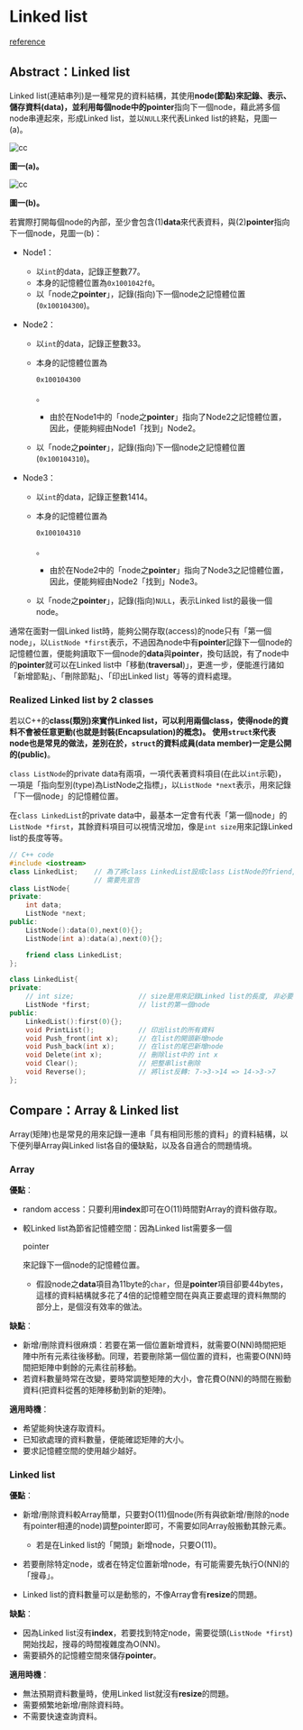 # Linked list

[reference](http://alrightchiu.github.io/SecondRound/linked-list-introjian-jie.html)



## Abstract：Linked list

Linked list(連結串列)是一種常見的資料結構，其使用**node(節點)**來記錄、表示、儲存資料(data)，並利用每個node中的**pointer**指向下一個node，藉此將多個node串連起來，形成Linked list，並以`NULL`來代表Linked list的終點，見圖一(a)。



![cc](https://github.com/alrightchiu/SecondRound/blob/master/content/Algorithms%20and%20Data%20Structures/BasicDataStructures/LinkedList/Intro/f1.png?raw=true)



**圖一(a)。**





![cc](https://github.com/alrightchiu/SecondRound/blob/master/content/Algorithms%20and%20Data%20Structures/BasicDataStructures/LinkedList/Intro/f2.png?raw=true)



**圖一(b)。**



若實際打開每個node的內部，至少會包含(1)**data**來代表資料，與(2)**pointer**指向下一個node，見圖一(b)：

- Node1：

  - 以`int`的data，記錄正整數77。
  - 本身的記憶體位置為`0x1001042f0`。
  - 以「node之**pointer**」，記錄(指向)下一個node之記憶體位置(`0x100104300`)。

- Node2：

  - 以`int`的data，記錄正整數33。

  - 本身的記憶體位置為

    ```
    0x100104300
    ```

    。

    - 由於在Node1中的「node之**pointer**」指向了Node2之記憶體位置，因此，便能夠經由Node1「找到」Node2。

  - 以「node之**pointer**」，記錄(指向)下一個node之記憶體位置(`0x100104310`)。

- Node3：

  - 以`int`的data，記錄正整數1414。

  - 本身的記憶體位置為

    ```
    0x100104310
    ```

    。

    - 由於在Node2中的「node之**pointer**」指向了Node3之記憶體位置，因此，便能夠經由Node2「找到」Node3。

  - 以「node之**pointer**」，記錄(指向)`NULL`，表示Linked list的最後一個node。

通常在面對一個Linked list時，能夠公開存取(access)的node只有「第一個node」，以`ListNode *first`表示，不過因為node中有**pointer**記錄下一個node的記憶體位置，便能夠讀取下一個node的**data**與**pointer**，換句話說，有了node中的**pointer**就可以在Linked list中「移動(**traversal**)」，更進一步，便能進行諸如「新增節點」、「刪除節點」、「印出Linked list」等等的資料處理。





### Realized Linked list by 2 classes

若以C++的**class(類別)**來實作Linked list，可以利用兩個class，使得node的資料不會被任意更動(也就是封裝(Encapsulation)的概念)。
使用`struct`來代表node也是常見的做法，差別在於，`struct`的資料成員(data member)一定是**公開的(public)**。

`class ListNode`的private data有兩項，一項代表著資料項目(在此以`int`示範)，一項是「指向型別(type)為ListNode之指標」，以`ListNode *next`表示，用來記錄「下一個node」的記憶體位置。

在`class LinkedList`的private data中，最基本一定會有代表「第一個node」的`ListNode *first`，其餘資料項目可以視情況增加，像是`int size`用來記錄Linked list的長度等等。

```c++
// C++ code
#include <iostream>
class LinkedList;    // 為了將class LinkedList設成class ListNode的friend,
                     // 需要先宣告
class ListNode{
private:
    int data;
    ListNode *next;
public:
    ListNode():data(0),next(0){};
    ListNode(int a):data(a),next(0){};

    friend class LinkedList;
};

class LinkedList{
private:
    // int size;                // size是用來記錄Linked list的長度, 非必要
    ListNode *first;            // list的第一個node
public:
    LinkedList():first(0){};
    void PrintList();           // 印出list的所有資料
    void Push_front(int x);     // 在list的開頭新增node
    void Push_back(int x);      // 在list的尾巴新增node
    void Delete(int x);         // 刪除list中的 int x
    void Clear();               // 把整串list刪除
    void Reverse();             // 將list反轉: 7->3->14 => 14->3->7
};
```





## Compare：Array & Linked list

Array(矩陣)也是常見的用來記錄一連串「具有相同形態的資料」的資料結構，以下便列舉Array與Linked list各自的優缺點，以及各自適合的問題情境。





### Array

**優點**：

- random access：只要利用**index**即可在O(11)時間對Array的資料做存取。

- 較Linked list為節省記憶體空間：因為Linked list需要多一個

  pointer

  來記錄下一個node的記憶體位置。

  - 假設node之**data**項目為11byte的`char`，但是**pointer**項目卻要44bytes，這樣的資料結構就多花了4倍的記憶體空間在與真正要處理的資料無關的部分上，是個沒有效率的做法。

**缺點**：

- 新增/刪除資料很麻煩：若要在第一個位置新增資料，就需要O(NN)時間把矩陣中所有元素往後移動。同理，若要刪除第一個位置的資料，也需要O(NN)時間把矩陣中剩餘的元素往前移動。
- 若資料數量時常在改變，要時常調整矩陣的大小，會花費O(NN)的時間在搬動資料(把資料從舊的矩陣移動到新的矩陣)。

**適用時機**：

- 希望能夠快速存取資料。
- 已知欲處理的資料數量，便能確認矩陣的大小。
- 要求記憶體空間的使用越少越好。





### Linked list

**優點**：

- 新增/刪除資料較Array簡單，只要對O(11)個node(所有與欲新增/刪除的node有pointer相連的node)調整pointer即可，不需要如同Array般搬動其餘元素。

  - 若是在Linked list的「開頭」新增node，只要O(11)。
- 若要刪除特定node，或者在特定位置新增node，有可能需要先執行O(NN)的「搜尋」。
  
- Linked list的資料數量可以是動態的，不像Array會有**resize**的問題。

**缺點**：

- 因為Linked list沒有**index**，若要找到特定node，需要從頭(`ListNode *first`)開始找起，搜尋的時間複雜度為O(NN)。
- 需要額外的記憶體空間來儲存**pointer**。

**適用時機**：

- 無法預期資料數量時，使用Linked list就沒有**resize**的問題。
- 需要頻繁地新增/刪除資料時。
- 不需要快速查詢資料。
